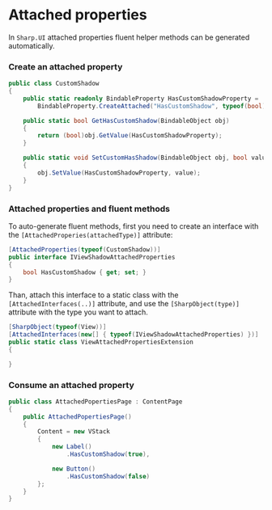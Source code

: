 # Attached properties

In `Sharp.UI` attached properties fluent helper methods can be generated automatically.

### Create an attached property

```cs
public class CustomShadow
{
    public static readonly BindableProperty HasCustomShadowProperty =
        BindableProperty.CreateAttached("HasCustomShadow", typeof(bool), typeof(Shadow), false);

    public static bool GetHasCustomShadow(BindableObject obj)
    {
        return (bool)obj.GetValue(HasCustomShadowProperty);
    }

    public static void SetCustomHasShadow(BindableObject obj, bool value)
    {
        obj.SetValue(HasCustomShadowProperty, value);
    }
}
```

### Attached properties and fluent methods

To auto-generate fluent methods, first you need to create an interface with the `[AttachedProperies(attachedType)]` attribute:

```cs
[AttachedProperties(typeof(CustomShadow))]
public interface IViewShadowAttachedProperties
{
    bool HasCustomShadow { get; set; }
}
```
Than, attach this interface to a static class with the `[AttachedInterfaces(..)]` attribute, and use the `[SharpObject(type)]` attribute with the type you want to attach.

```cs
[SharpObject(typeof(View))]
[AttachedInterfaces(new[] { typeof(IViewShadowAttachedProperties) })]
public static class ViewAttachedPropertiesExtension
{

}
```

### Consume an attached property

```cs
public class AttachedPopertiesPage : ContentPage
{
    public AttachedPopertiesPage()
    {
        Content = new VStack
        {
            new Label()
                .HasCustomShadow(true),

            new Button()
                .HasCustomShadow(false)
        };
    }
}
```